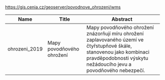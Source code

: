 https://gis.cenia.cz/geoserver/povodnove_ohrozeni/wms

|Name|Title|Abstract|
|--|--|--|
|ohrozeni_2019|Mapy povodňového ohrožení|Mapy povodňového ohrožení znázorňují míru ohrožení zaplavovaného území ve čtyřstupňové škále, stanovenou jako kombinaci pravděpodobnosti výskytu nežádoucího jevu a povodňového nebezpečí.|

